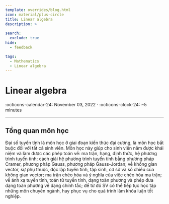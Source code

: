 ```yaml
---
template: overrides/blog.html
icon: material/plus-circle
title: Linear algebra 
description: >
  
search:
  exclude: true
hide:
  - feedback

tags:
  - Mathematics
  - Linear algebra
---
```


# __Linear algebra__

<span>
:octicons-calendar-24: November 03, 2022 ·
:octicons-clock-24: ~5 minutes

</span>

---

## __Tổng quan môn học__

Đại số tuyến tính là môn học ở giai đoạn kiến thức đại cương, là môn học bắt buộc đối với tất cả sinh viên. Môn học này giúp cho sinh viên nắm được khái niệm và làm được các phép toán về: ma trận, hạng, định thức, hệ phương trình tuyến tính; cách giải hệ phương trình tuyến tính bằng phương pháp Cramer, phương pháp Gauss, phương pháp Gauss-Jordan; về không gian vector, sự phụ thuộc, độc lập tuyến tính, tập sinh, cơ sở và số chiều của không gian vector; ma trận chéo hóa và ý nghĩa của việc chéo hóa ma trận; về ánh xạ tuyến tính, toán tử tuyến tính, dạng toàn phương và phép đưa dạng toàn phương về dạng chính tắc; để từ đó SV có thể tiếp tục học tập những môn chuyên ngành, hay phục vụ cho quá trình làm khóa luận tốt nghiệp.